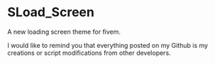# SLoad_Screen
A new loading screen theme for fivem.

I would like to remind you that everything posted on my Github is my creations or script modifications from other developers.
